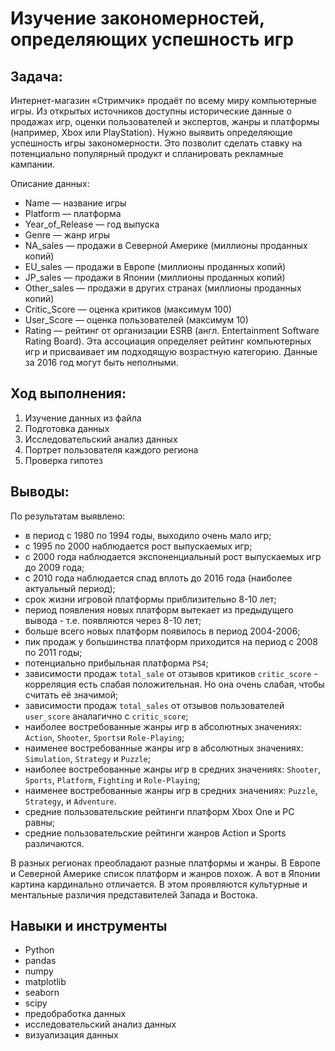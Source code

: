 #  Изучение закономерностей, определяющих успешность игр

## Задача: 
Интернет-магазин «Стримчик» продаёт по всему миру компьютерные игры. Из открытых источников доступны исторические данные о продажах игр, оценки пользователей и экспертов, жанры и платформы (например, Xbox или PlayStation).
Нужно выявить определяющие успешность игры закономерности. Это позволит сделать ставку на потенциально популярный продукт и спланировать рекламные кампании.

Описание данных:
* Name — название игры
* Platform — платформа
* Year_of_Release — год выпуска
* Genre — жанр игры
* NA_sales — продажи в Северной Америке (миллионы проданных копий)
* EU_sales — продажи в Европе (миллионы проданных копий)
* JP_sales — продажи в Японии (миллионы проданных копий)
* Other_sales — продажи в других странах (миллионы проданных копий)
* Critic_Score — оценка критиков (максимум 100)
* User_Score — оценка пользователей (максимум 10)
* Rating — рейтинг от организации ESRB (англ. Entertainment Software Rating Board). 
Эта ассоциация определяет рейтинг компьютерных игр и присваивает им подходящую возрастную категорию.
Данные за 2016 год могут быть неполными.

## Ход выполнения:
1. Изучение данных из файла
2. Подготовка данных
3. Исследовательский анализ данных
4. Портрет пользователя каждого региона
5. Проверка гипотез

## Выводы:

По результатам выявлено:
* в период с 1980 по 1994 годы, выходило очень мало игр;
* с 1995 по 2000 наблюдается рост выпускаемых игр; 
* с 2000 года наблюдается экспоненциальный рост выпускаемых игр до 2009 года;
* с 2010 года наблюдается спад вплоть до 2016 года (наиболее актуальный период);
* срок жизни игровой платформы приблизительно 8-10 лет;
* период появления новых платформ вытекает из предыдущего вывода - т.е. появляются через 8-10 лет;
* больше всего новых платформ появилось в период 2004-2006;
* пик продаж у большинства платформ приходится на период с 2008 по 2011 годы;
* потенциально прибыльная платформа `PS4`;
* зависимости продаж `total_sale` от отзывов критиков `critic_score` - корреляция есть слабая положительная. Но она очень слабая, чтобы считать её значимой;
* зависимости продаж `total_sales` от отзывов пользователей `user_score` аналагично с `critic_score`;
* наиболее востребованные жанры игр в абсолютных значениях: `Action`, `Shooter`, `Sports`и `Role-Playing`;
* наименее востребованные жанры игр в абсолютных значениях: `Simulation`, `Strategy` и `Puzzle`;
* наиболее востребованные жанры игр в средних значениях: `Shooter`, `Sports`, `Platform`, `Fighting` и `Role-Playing`;
* наименее востребованные жанры игр в средних значениях: `Puzzle`, `Strategy`,  и `Adventure`.
* средние пользовательские рейтинги платформ Xbox One и PC равны;
* средние пользовательские рейтинги жанров Action и Sports различаются.

В разных регионах преобладают разные платформы и жанры. В Европе и Северной Америке список платформ и жанров похож. А вот в Японии картина кардинально отличается. 
В этом проявляются культурные и ментальные различия представителей Запада и Востока.


## Навыки и инструменты
* Python
* pandas
* numpy
* matplotlib
* seaborn
* scipy
* предобработка данных
* исследовательский анализ данных
* визуализация данных
